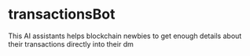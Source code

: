 # transactionsBot
This AI assistants helps blockchain newbies to get enough details about their transactions directly into their dm
